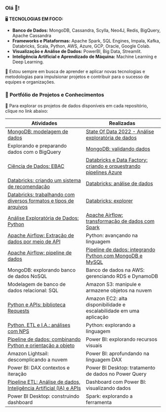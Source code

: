 ### Olá 👋!

🖥️ **TECNOLOGIAS EM FOCO:**
* **Banco de Dados:** MongoDB, Cassandra, Scylla, Neo4J, Redis, BigQuery, Apache Cassandra
* **Frameworks e Plataformas:** Apache Spark, SQL Engines, Impala, Kafka, Databricks, Scala, Python, AWS, Azure, GCP, Oracle, Google Colab.
* **Visualização e Análise de Dados:** PowerBI, Big Data, Streamlit.
* **Inteligência Artificial e Aprendizado de Máquina:** Machine Learning e Deep Learning.

🌱 Estou sempre em busca de aprender e aplicar novas tecnologias e metodologias para impulsionar projetos e contribuir para o sucesso de equipes e organizações.

### 🔭 Portfólio de Projetos e Conhecimentos

💬 Para explorar os projetos de dados disponíveis em cada repositório, clique no link abaixo:

|Atividades|Realizadas |
|----------|-----------|
| [MongoDB: modelagem de dados](https://github.com/alexcmendonca/mongodb-modelagem-de-dados) | [State Of Data 2022 - Análise exploratória de dados](https://github.com/alexcmendonca/analise-exploratoria-python-state-data-brazil) |
| Explorando e preparando dados com o BigQuery | [MongoDB: validando dados](https://github.com/alexcmendonca/mongodb-validando-dados) |
| [Ciência de Dados: EBAC](https://github.com/alexcmendonca/data_science_ebac) | [Databricks e Data Factory: criando e orquestrando pipelines Azure](https://github.com/alexcmendonca/pipeline-databricks-datafactory) |
| [Databricks: criando um sistema de recomendação](https://github.com/alexcmendonca/databricks-sistema-recomendacao) | [Databricks: análise de dados](https://github.com/alexcmendonca/databricks-pyspark-analise-de-dados) |
| [Databricks: trabalhando com diversos formatos e tipos de arquivos](https://github.com/alexcmendonca/databricks-explorando-formatos-arquivos) | [Databricks: explorer](https://github.com/alexcmendonca/databricks-explorer) |
| [Análise Exploratória de Dados: Python](https://github.com/alexcmendonca/analise-exploratoria-dados-com-python) | [Apache Airflow: transformação de dados com Spark](https://github.com/alexcmendonca/apache-airflow-pipeline-api-datalake-com-spark) |
| [Apache Airflow: Extração de dados por meio de API](https://github.com/alexcmendonca/apache-airflow-pipeline-api-datalake) | Python: avançando na linguagem |
| [Apache Airflow: pipeline de dados](https://github.com/alexcmendonca/apache-airflow-pipeline-dados) | [Pipeline de dados: integrando Python com MongoDB e MySQL](https://github.com/alexcmendonca/pipeline-python-mongodb-mysql) |
| MongoDB: explorando banco de dados NoSQL | Banco de dados na AWS: gerenciando RDS e DynamoDB |
| Modelagem de banco de dados relacional: SQL | Amazon S3: manipule e armazene objetos na nuvem |
| [Python e APIs: biblioteca Requests](https://github.com/alexcmendonca/pipeline-etl-api-github) | Amazon EC2: alta disponibilidade e escalabilidade em uma aplicação |
| [Python, ETL e I.A.: análises com NPS](https://github.com/alexcmendonca/projeto-python-etl-ia-nps) | Python: explorando a linguagem |
| [Pipeline de dados: combinando Python e orientação a objeto](https://github.com/alexcmendonca/pipeline-dados-python-orientacao-objeto) | Power BI: explorando recursos visuais |
| Amazon Lightsail: descomplicando a nuvem | Power BI: aprofundando na linguagem DAX |
| Power BI: DAX contextos e iteração | Power BI Desktop: tratamento de dados no Power Query |
| [Pipeline ETL: Análise de dados, Inteligência Artificial (IA) e APIs](https://github.com/alexcmendonca/pipeline-etl-python-api-ia-generativa) | Dashboard com Power BI: visualizando dados |
| Power BI Desktop: construindo dashboard | Spark: explorando a ferramenta |







